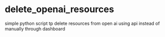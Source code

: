 # delete_openai_resources
simple python script tp delete resources from open ai using api instead of manually through dashboard
